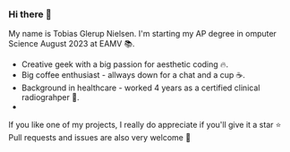 ### Hi there 👋


My name is Tobias Glerup Nielsen. I'm starting my AP degree in omputer Science August 2023 at EAMV 📚.

- Creative geek with a big passion for aesthetic coding 🔥.
- Big coffee enthusiast - allways down for a chat and a cup ☕.
- Background in healthcare - worked 4 years as a certified clinical radiograhper 💉.
- 

If you like one of my projects, I really do appreciate if you'll give it a star ⭐ Pull requests and issues are also very welcome 🤗
